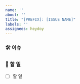 ```yaml
---
name: ''
about: ''
title: "[PREFIX]: [ISSUE NAME]"
labels: ''
assignees: heydoy
---
```


### 🛠 이슈


### 📝 할 일
- [ ] 할 일
